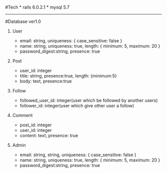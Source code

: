 #Tech
    * rails 6.0.2.1
    * mysql 5.7

---

#Database ver1.0

1. User
    * email: string, uniqueness: { case_sensitive: false }
    * name: string, uniqueness: true, length: { minimum: 5, maximum: 20 }
    * password_digest:string, presence: true

2. Post
    * user_id: integer
    * title: string, presence:true, length: {minimum:5}
    * body: text, presence:true
3. Follow

    * followed_user_id: integer(user which be followed by another users)
    * follower_id: integer(user which give other user a follow)

4. Comment
    * post_id: integer
    * user_id: integer
    * content: text, presence: true
5. Admin
    * email: string, string, uniqueness: { case_sensitive: false }
    * name: string, uniqueness: true, length: { minimum: 5, maximum: 20 }
    * password_digest:string, presence: true
